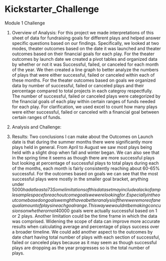 # Kickstarter_Challenge
Module 1 Challenge

  1) Overview of Analysis:
    For this project we made interpretations of this sheet of data for fundraising goals for different plays and helped answer specific questions based on our findings. Specifically, we looked at two modes, theater outcomes based on the date it was launched and theater outcomes based on their financial goals for each play. For the theater outcomes by launch date we created a pivot tables and organized data by whether or not it was Successful, failed, or canceled for each month of the year. We then created a line graph to better analyze the numbers of plays that were either successful, failed or canceled within each of these months. For the theater outcomes based on goals we organized data by number of successful, failed or canceled plays and their percentage compared to total projects in each categroy respectfully. The number of successful, failed or canceled plays were categorized by the financial goals of each play within certain ranges of funds needed for each play. For clarification, we used excel to count how many plays were either successful, failed or canceled with a financial goal between certain ranges of funds. 
  2) Analysis and Challenge:
     
     
     
    
  3) Results:
      Two conclusions I can make about the Outcomes on Launch date is that during the summer months there were significantly more plays held in general. From April to August we saw most plays being held with a slight drop when fall and winter began. We can also see that in the spring time it seems as though there are more successful plays but looking at percentage of successful plays to total plays during each of the months, each month is fairly consistently reaching about 60-65% successful. 
     For the outcomes based on goals we can see that the most successful plays were mostly in the smaller goal bracket, anything under $5000 had at least a 73% success rate. We can also make the judgement that as the goals of each play increase the chance of success begins to go down and the chance of failure begins to go up. we can see where in-between 35k and 45k there is a spike in the opposite direction but with such little sample space we cant make the conclusion that this range is totally successful. 
     Some limitations of this dataset may include a lack of ample sample space for each outcome goals we were looking for. Especially in the outcome based on goals we mght have a better analysis if there were more of an equal amount of plays in each goal range. This way we wouldnt be making concusions on whether or not 40000$ goals were actually successful based on 1 or 2 plays. Another limitation could be the time frame in which the data was comprised. Widening the scope of data can improve more accurate results when calculating average and percentage of plays success over a broader timeline. 
      We could add another aspect to the outcomes by date chart having total number of plays with each section of successful, failed or canceled plays because as it may seem as though successful plays are dropping as the year progresses so is the total number of plays. 
